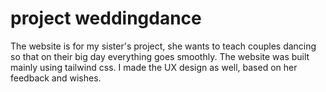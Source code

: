 # project weddingdance

The website is for my sister's project, she wants to teach couples dancing so that on their big day everything goes smoothly. The website was built mainly using tailwind css. 
I made the UX design as well, based on her feedback and wishes.
